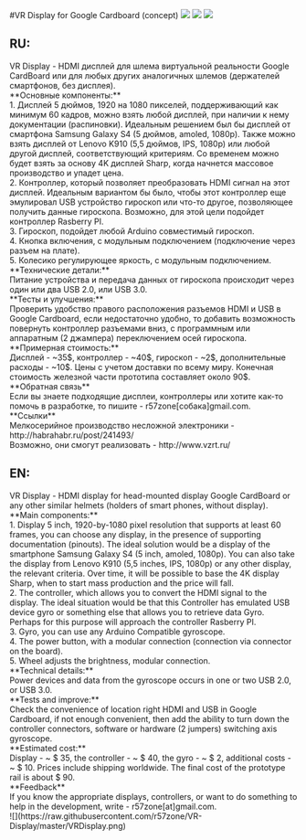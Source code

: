 #VR Display for Google Cardboard (concept)
[![](https://github.com/r57zone/VR-Display/blob/master/2.png)](https://github.com/r57zone/VR-Display/blob/master/2.png)
[![](https://github.com/r57zone/VR-Display/blob/master/1.png)](https://github.com/r57zone/VR-Display/blob/master/1.png)
[![](https://github.com/r57zone/VR-Display/blob/master/3.png)](https://github.com/r57zone/VR-Display/blob/master/3.png)
<h2>RU:</h2>
VR Display - HDMI дисплей для шлема виртуальной реальности Google CardBoard или для любых других аналогичных шлемов 
(держателей смартфонов, без дисплея).<br>
**Основные компоненты:**<br>
1. Дисплей 5 дюймов, 1920 на 1080 пикселей, поддерживающий как минимум 60 кадров, можно взять любой дисплей, 
при наличии к нему документации (распиновки). Идеальным решением был бы дисплей от смартфона Samsung Galaxy S4 
(5 дюймов, amoled, 1080p). Также можно взять дисплей от Lenovo K910 (5,5 дюймов, IPS, 1080p) или любой другой дисплей, 
соответствующий критериям. Со временем можно будет взять за основу 4K дисплей Sharp, когда начнется массовое производство 
и упадет цена.<br> 
2. Контроллер, который позволяет преобразовать HDMI сигнал на этот дисплей. Идеальным вариантом бы было, чтобы этот
контроллер еще эмулировал USB устройство гироскоп или что-то другое, позволяющее получить данные гироскопа.
Возможно, для этой цели подойдет контроллер Rasberry PI.<br> 
3. Гироскоп, подойдет любой Arduino совместимый гироскоп.<br> 
4. Кнопка включения, с модульным подключением (подключение через разъем на плате).<br> 
5. Колесико регулирующее яркость, с модульным подключением.<br> 
**Технические детали:**<br>
Питание устройства и передача данных от гироскопа происходит через один или два USB 2.0, или USB 3.0.<br>
**Тесты и улучшения:**<br>
Проверить удобство правого расположения разъемов HDMI и USB в Google Cardboard, если недостаточно удобно, 
то добавить возможность повернуть контроллер разъемами вниз, с программным или аппаратным (2 джампера) переключением 
осей гироскопа.<br>
**Примерная стоимость:**<br>
Дисплей - ~35$, контроллер - ~40$, гироскоп - ~2$, дополнительные расходы - ~10$. Цены с учетом доставки по всему миру. 
Конечная стоимость железной части прототипа составляет около 90$.<br> 
**Обратная связь**<br>
Если вы знаете подходящие дисплеи, контроллеры или хотите как-то помочь в разработке, то пишите - r57zone[собака]gmail.com.
**Ссылки**<br>
Мелкосерийное производство несложной электроники - http://habrahabr.ru/post/241493/<br>
Возможно, они смогут реализовать - http://www.vzrt.ru/

<h2>EN:</h2>
VR Display - HDMI display for head-mounted display Google CardBoard or any other similar helmets
(holders of smart phones, without display).<br>
**Main components:**<br>
1. Display 5 inch, 1920-by-1080 pixel resolution that supports at least 60 frames, you can choose any display,
in the presence of supporting documentation (pinouts). The ideal solution would be a display of the smartphone Samsung Galaxy S4
(5 inch, amoled, 1080p). You can also take the display from Lenovo K910 (5,5 inches, IPS, 1080p) or any other display,
the relevant criteria. Over time, it will be possible to base the 4K display Sharp, when to start mass production
and the price will fall.<br> 
2. The controller, which allows you to convert the HDMI signal to the display. The ideal situation would be that this
Controller has emulated USB device gyro or something else that allows you to retrieve data Gyro.
Perhaps for this purpose will approach the controller Rasberry PI.<br> 
3. Gyro, you can use any Arduino Compatible gyroscope.<br> 
4. The power button, with a modular connection (connection via connector on the board).<br> 
5. Wheel adjusts the brightness, modular connection.<br> 
**Technical details:**<br>
Power devices and data from the gyroscope occurs in one or two USB 2.0, or USB 3.0.<br>
**Tests and improve:**<br>
Check the convenience of location right HDMI and USB in Google Cardboard, if not enough convenient,
then add the ability to turn down the controller connectors, software or hardware (2 jumpers) switching
axis gyroscope.<br>
**Estimated cost:**<br>
Display - ~ $ 35, the controller - ~ $ 40, the gyro - ~ $ 2, additional costs - ~ $ 10. Prices include shipping worldwide.
The final cost of the prototype rail is about $ 90.<br>
**Feedback**<br>
If you know the appropriate displays, controllers, or want to do something to help in the development, write - r57zone[at]gmail.com.<br>
![](https://raw.githubusercontent.com/r57zone/VR-Display/master/VRDisplay.png)